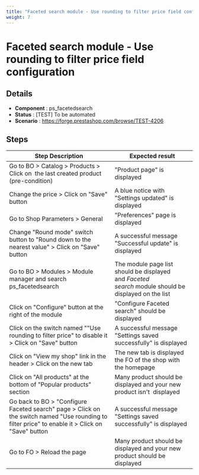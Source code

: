 ```yaml
---
title: "Faceted search module - Use rounding to filter price field configuration"
weight: 7
---
```


# Faceted search module - Use rounding to filter price field configuration
## Details
* **Component** : ps_facetedsearch
* **Status** : [TEST] To be automated
* **Scenario** : https://forge.prestashop.com/browse/TEST-4206

## Steps
| Step Description | Expected result |
| ----- | ----- |
| Go to BO > Catalog > Products > Click on  the last created product (pre-condition) | "Product page" is displayed |
| Change the price > Click on "Save" button | A blue notice with "Settings updated" is displayed |
| Go to Shop Parameters > General | "Preferences" page is displayed |
| Change "Round mode" switch button to "Round down to the nearest value" > Click on "Save" button | A successful message "Successful update" is displayed |
| Go to BO > Modules > Module manager and search ps_facetedsearch | The module page list should be displayed and *Faceted search* module should be displayed on the list |
| Click on "Configure" button at the right of the module | "Configure Faceted search" should be displayed |
| Click on the switch named ""Use rounding to filter price" to disable it > Click on "Save" button | A successful message "Settings saved successfully" is displayed |
| Click on "View my shop" link in the header > Click on the new tab | The new tab is displayed the FO of the shop with the homepage |
| Click on "All products" at the bottom of "Popular products" section | Many product should be displayed and your new product isn't  displayed |
| Go back to BO > "Configure Faceted search" page > Click on the switch named "Use rounding to filter price" to enable it > Click on "Save" button | A successful message "Settings saved successfully" is displayed |
| Go to FO > Reload the page | Many product should be displayed and your new product should be displayed |
